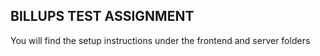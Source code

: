 ## BILLUPS TEST ASSIGNMENT

You will find the setup instructions under the frontend and server folders
